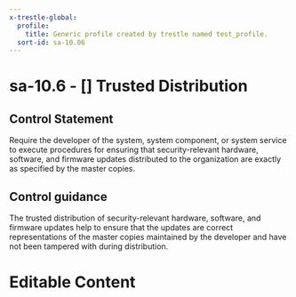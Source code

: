 ```yaml
---
x-trestle-global:
  profile:
    title: Generic profile created by trestle named test_profile.
  sort-id: sa-10.06
---
```


# sa-10.6 - \[\] Trusted Distribution

## Control Statement

Require the developer of the system, system component, or system service to execute procedures for ensuring that security-relevant hardware, software, and firmware updates distributed to the organization are exactly as specified by the master copies.

## Control guidance

The trusted distribution of security-relevant hardware, software, and firmware updates help to ensure that the updates are correct representations of the master copies maintained by the developer and have not been tampered with during distribution.

# Editable Content

<!-- Make additions and edits below -->
<!-- The above represents the contents of the control as received by the profile, prior to additions. -->
<!-- If the profile makes additions to the control, they will appear below. -->
<!-- The above markdown may not be edited but you may edit the content below, and/or introduce new additions to be made by the profile. -->
<!-- If there is a yaml header at the top, parameter values may be edited. Use --set-parameters to incorporate the changes during assembly. -->
<!-- The content here will then replace what is in the profile for this control, after running profile-assemble. -->
<!-- The current profile has no added parts for this control, but you may add new ones here. -->
<!-- Each addition must have a heading either of the form ## Control my_addition_name -->
<!-- or ## Part a. (where the a. refers to one of the control statement labels.) -->
<!-- "## Control" parts are new parts added after the statement part. -->
<!-- "## Part" parts are new parts added into the top-level statement part with that label. -->
<!-- Subparts may be added with nested hash levels of the form ### My Subpart Name -->
<!-- underneath the parent ## Control or ## Part being added -->
<!-- See https://ibm.github.io/compliance-trestle/tutorials/ssp_profile_catalog_authoring/ssp_profile_catalog_authoring for guidance. -->
